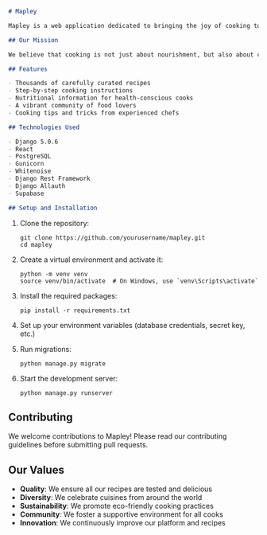 ```markdown
# Mapley

Mapley is a web application dedicated to bringing the joy of cooking to everyone. Our platform aims to inspire home cooks of all skill levels to explore new flavors, try exciting recipes, and share their culinary experiences with others.

## Our Mission

We believe that cooking is not just about nourishment, but also about creativity, culture, and connection. Through Mapley, we aim to make cooking accessible, enjoyable, and rewarding for all.

## Features

- Thousands of carefully curated recipes
- Step-by-step cooking instructions
- Nutritional information for health-conscious cooks
- A vibrant community of food lovers
- Cooking tips and tricks from experienced chefs

## Technologies Used

- Django 5.0.6
- React
- PostgreSQL
- Gunicorn
- Whitenoise
- Django Rest Framework
- Django Allauth
- Supabase

## Setup and Installation
   ```
1. Clone the repository:
   ```
   git clone https://github.com/yourusername/mapley.git
   cd mapley

2. Create a virtual environment and activate it:
   ```
   python -m venv venv
   source venv/bin/activate  # On Windows, use `venv\Scripts\activate`
   ```
3. Install the required packages:
   ```
   pip install -r requirements.txt
   ```

4. Set up your environment variables (database credentials, secret key, etc.)

5. Run migrations:
   ```
   python manage.py migrate
   ```

6. Start the development server:
   ```
   python manage.py runserver
   ```

## Contributing

We welcome contributions to Mapley! Please read our contributing guidelines before submitting pull requests.

## Our Values

- **Quality**: We ensure all our recipes are tested and delicious
- **Diversity**: We celebrate cuisines from around the world
- **Sustainability**: We promote eco-friendly cooking practices
- **Community**: We foster a supportive environment for all cooks
- **Innovation**: We continuously improve our platform and recipes
```
